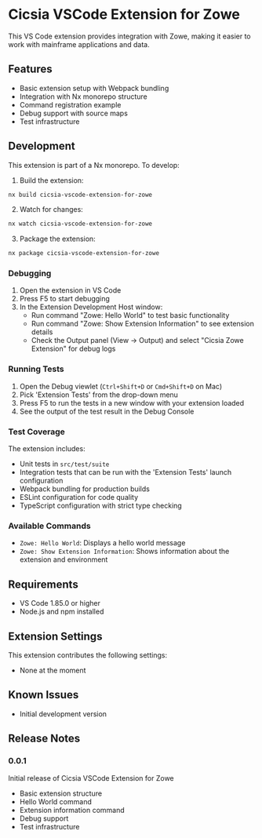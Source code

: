 # Cicsia VSCode Extension for Zowe

This VS Code extension provides integration with Zowe, making it easier to work with mainframe applications and data.

## Features

- Basic extension setup with Webpack bundling
- Integration with Nx monorepo structure
- Command registration example
- Debug support with source maps
- Test infrastructure

## Development

This extension is part of a Nx monorepo. To develop:

1. Build the extension:
```bash
nx build cicsia-vscode-extension-for-zowe
```

2. Watch for changes:
```bash
nx watch cicsia-vscode-extension-for-zowe
```

3. Package the extension:
```bash
nx package cicsia-vscode-extension-for-zowe
```

### Debugging

1. Open the extension in VS Code
2. Press F5 to start debugging
3. In the Extension Development Host window:
   - Run command "Zowe: Hello World" to test basic functionality
   - Run command "Zowe: Show Extension Information" to see extension details
   - Check the Output panel (View -> Output) and select "Cicsia Zowe Extension" for debug logs

### Running Tests

1. Open the Debug viewlet (`Ctrl+Shift+D` or `Cmd+Shift+D` on Mac)
2. Pick 'Extension Tests' from the drop-down menu
3. Press F5 to run the tests in a new window with your extension loaded
4. See the output of the test result in the Debug Console

### Test Coverage

The extension includes:
- Unit tests in `src/test/suite`
- Integration tests that can be run with the 'Extension Tests' launch configuration
- Webpack bundling for production builds
- ESLint configuration for code quality
- TypeScript configuration with strict type checking

### Available Commands

- `Zowe: Hello World`: Displays a hello world message
- `Zowe: Show Extension Information`: Shows information about the extension and environment

## Requirements

- VS Code 1.85.0 or higher
- Node.js and npm installed

## Extension Settings

This extension contributes the following settings:

* None at the moment

## Known Issues

* Initial development version

## Release Notes

### 0.0.1

Initial release of Cicsia VSCode Extension for Zowe
- Basic extension structure
- Hello World command
- Extension information command
- Debug support
- Test infrastructure
